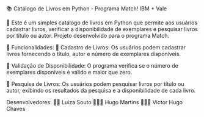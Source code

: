 📚 Catálogo de Livros em Python - Programa Match! IBM + Vale

📙 Este é um simples catálogo de livros em Python que permite aos usuários cadastrar livros, verificar a disponibilidade de exemplares e pesquisar livros por título ou autor. Projeto desenvolvido para o programa Match.

💠 Funcionalidades:
🔸 Cadastro de Livros: Os usuários podem cadastrar livros fornecendo o título, autor e número de exemplares disponíveis.

🔸 Validação de Disponibilidade: O programa verifica se o número de exemplares disponíveis é válido e maior que zero.

🔸 Pesquisa de Livros: Os usuários podem pesquisar livros por título ou autor, exibindo os resultados da pesquisa e a disponibilidade de cada livro.

Desenvolvedores:
👩🏻 Luiza Souto
🧔🏽‍♀️ Hugo Martins
🧔🏻‍♂️ Victor Hugo Chaves

